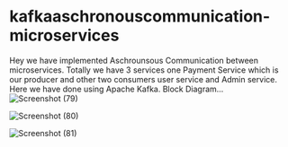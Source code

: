 # kafkaaschronouscommunication-microservices

Hey we have implemented Aschrounsous Communication between microservices. Totally we have 3 services one Payment Service which is our producer and other two consumers user service and Admin service.
 Here we have done using Apache Kafka.
 Block Diagram...
 ![Screenshot (79)](https://github.com/sivaganeshbathula70/kafkaaschronouscommunication-microservices/assets/60910411/6a4faa98-6cd6-42d4-9894-3c464cdeecc6)

![Screenshot (80)](https://github.com/sivaganeshbathula70/kafkaaschronouscommunication-microservices/assets/60910411/bc750d4f-261d-4f12-bc38-bb588629e412)

![Screenshot (81)](https://github.com/sivaganeshbathula70/kafkaaschronouscommunication-microservices/assets/60910411/fd4befd0-4293-404a-a432-083ae9652317)

